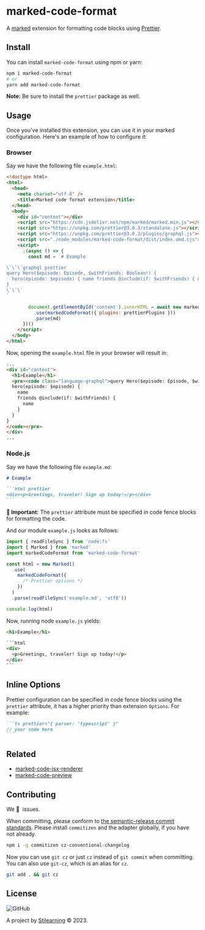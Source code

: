 # marked-code-format

A [marked](https://marked.js.org/) extension for formatting code blocks using [Prettier](https://prettier.io/).

## Install

You can install `marked-code-format` using npm or yarn:

```bash
npm i marked-code-format
# or
yarn add marked-code-format
```

**Note:** Be sure to install the `prettier` package as well.

## Usage

Once you've installed this extension, you can use it in your marked configuration. Here's an example of how to configure it:

### Browser

Say we have the following file `example.html`:

```html
<!doctype html>
<html>
  <head>
    <meta charset="utf-8" />
    <title>Marked code format extension</title>
  </head>
  <body>
    <div id="content"></div>
    <script src="https://cdn.jsdelivr.net/npm/marked/marked.min.js"></script>
    <script src="https://unpkg.com/prettier@3.0.3/standalone.js"></script>
    <script src="https://unpkg.com/prettier@3.0.3/plugins/graphql.js"></script>
    <script src="./node_modules/marked-code-format/dist/index.umd.cjs"></script>
    <script>
      ;(async () => {
        const md = `# Example

\`\`\`graphql prettier
query Hero($episode: Episode, $withFriends: Boolean!) {
  hero(episode: $episode) { name friends @include(if: $withFriends) { name } }
}
\`\`\`
`

        document.getElementById('content').innerHTML = await new marked.Marked()
          .use(markedCodeFormat({ plugins: prettierPlugins }))
          .parse(md)
      })()
    </script>
  </body>
</html>
```

Now, opening the `example.html` file in your browser will result in:

```html
...
<div id="content">
  <h1>Example</h1>
  <pre><code class="language-graphql">query Hero($episode: Episode, $withFriends: Boolean!) {
  hero(episode: $episode) {
    name
    friends @include(if: $withFriends) {
      name
    }
  }
}
</code></pre>
</div>
...
```

### Node.js

Say we have the following file `example.md`:

````md
# Example

```html prettier
<div><p>Greetings, traveler! Sign up today!</p></div>
```
````

**🚨 Important:** The `prettier` attribute must be specified in code fence blocks for formatting the code.

And our module `example.js` looks as follows:

```js
import { readFileSync } from 'node:fs'
import { Marked } from 'marked'
import markedCodeFormat from 'marked-code-format'

const html = new Marked()
  .use(
    markedCodeFormat({
      /* Prettier options */
    })
  )
  .parse(readFileSync('example.md', 'utf8'))

console.log(html)
```

Now, running node `example.js` yields:

````html
<h1>Example</h1>

```html
<div>
  <p>Greetings, traveler! Sign up today!</p>
</div>
```
````

## Inline Options

Prettier configuration can be specified in code fence blocks using the `prettier` attribute, it has a higher priority than extension `Options`. For example:

````md
```ts prettier="{ parser: 'typescript' }"
// your code here
```
````

## Related

- [marked-code-jsx-renderer](https://github.com/bent10/marked-extensions/tree/main/packages/code-jsx-renderer)
- [marked-code-preview](https://github.com/bent10/marked-extensions/tree/main/packages/code-preview)

## Contributing

We 💛&nbsp; issues.

When committing, please conform to [the semantic-release commit standards](https://www.conventionalcommits.org/). Please install `commitizen` and the adapter globally, if you have not already.

```bash
npm i -g commitizen cz-conventional-changelog
```

Now you can use `git cz` or just `cz` instead of `git commit` when committing. You can also use `git-cz`, which is an alias for `cz`.

```bash
git add . && git cz
```

## License

![GitHub](https://img.shields.io/github/license/bent10/marked-extensions)

A project by [Stilearning](https://stilearning.com) &copy; 2023.
